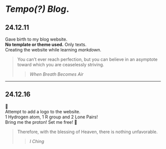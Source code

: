 # ***Tempo(?) Blog***.
## 24.12.11  
Gave birth to my blog website.  
**No template or theme used.** Only texts.<br>
Creating the website while learning *markdown*.<br>
> You can’t ever reach perfection, but you can believe in an asymptote toward which you are ceaselessly striving.
> > *When Breath Becomes Air*

---

## 24.12.16
🥺<br>
Attempt to add a logo to the website.<br>
1 Hydrogen atom, 1 R group and 2 Lone Pairs! <br>
Bring me the proton! Set me free! 🧪
> Therefore, with the blessing of Heaven, there is nothing unfavorable.
> > *I Ching*
